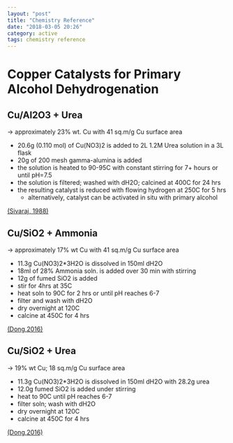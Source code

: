 ```yaml
---
layout: "post"
title: "Chemistry Reference"
date: "2018-03-05 20:26"
category: active
tags: chemistry reference
---
```

<!--more-->

# Copper Catalysts for Primary Alcohol Dehydrogenation

## Cu/Al2O3 + Urea
-> approximately 23% wt. Cu with 41 sq.m/g Cu surface area

- 20.6g (0.110 mol) of Cu(NO3)2 is added to 2L 1.2M Urea solution in a 3L flask
- 20g of 200 mesh gamma-alumina is added
- the solution is heated to 90-95C with constant stirring for 7+ hours or until pH=7.5
- the solution is filtered; washed with dH2O; calcined at 400C for 24 hrs
- the resulting catalyst is reduced with flowing hydrogen at 250C for 5 hrs
  - alternatively, catalyst can be activated in situ with primary alcohol

[(Sivaraj, 1988)](#@SivarajCharacterizationcopperalumina1988)

## Cu/SiO2 + Ammonia
-> approximately 17% wt Cu with 41 sq.m/g Cu surface area
- 11.3g Cu(NO3)2*3H2O is dissolved in 150ml dH2O
- 18ml of 28% Ammonia soln. is added over 30 min with stirring
- 12g of fumed SiO2 is added
- stir for 4hrs at 35C
- heat soln to 90C for 2 hrs or until pH reaches 6-7
- filter and wash with dH2O
- dry overnight at 120C
- calcine at 450C for 4 hrs

[(Dong,2016)](#@DongComparativestudysilicasupported2016)

## Cu/SiO2 + Urea
-> 19% wt Cu; 18 sq.m/g Cu surface area
- 11.3g Cu(NO3)2*3H2O is dissolved in 150ml dH2O with 28.2g urea
- 12.0g fumed SiO2 is added under stirring
- heat to 90C until pH reaches 6-7
- filter soln; wash with dH2O
- dry overnight at 120C
- calcine at 450C for 4 hrs

[(Dong,2016)](#@DongComparativestudysilicasupported2016)


[#bibliography]: #
